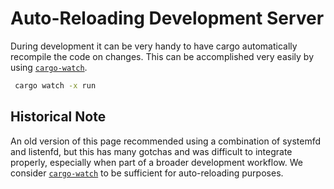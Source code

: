 # Auto-Reloading Development Server

During development it can be very handy to have cargo automatically recompile the code on changes. This can be accomplished very easily by using [`cargo-watch`].

```sh
 cargo watch -x run
```

## Historical Note

An old version of this page recommended using a combination of systemfd and listenfd, but this has many gotchas and was difficult to integrate properly, especially when part of a broader development workflow. We consider [`cargo-watch`] to be sufficient for auto-reloading purposes.

[`cargo-watch`]: https://github.com/passcod/cargo-watch
